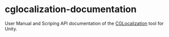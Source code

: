 # cglocalization-documentation

User Manual and Scriping API documentation of the <a target="_blank" href="http://u3d.as/1kix">CGLocalization</a> tool for Unity.
